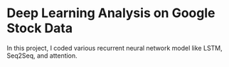 # Deep Learning Analysis on Google Stock Data 

 In this project, I coded various recurrent neural network model like LSTM, Seq2Seq, and attention.

